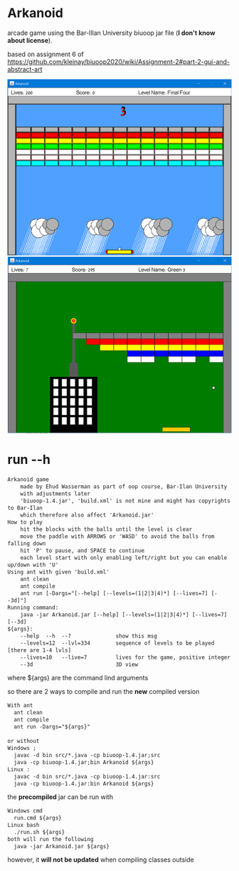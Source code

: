 # Arkanoid
arcade game using the Bar-Illan University biuoop jar file (**I don't know about license**).

based on assignment 6 of https://github.com/kleinay/biuoop2020/wiki/Assignment-2#part-2-gui-and-abstract-art


![Level four in game gif](/gifmaker_me.gif "Level 4 gif")
![Tower level in game](/tower.png "Tower level")

# run --h
```
Arkanoid game
    made by Ehud Wasserman as part of oop course, Bar-Ilan University
    with adjustments later
    'biuoop-1.4.jar', 'build.xml' is not mine and might has copyrights to Bar-Ilan
    which therefore also affect 'Arkanoid.jar'
How to play
    hit the blocks with the balls until the level is clear
    move the paddle with ARROWS or 'WASD' to avoid the balls from falling down
    hit 'P' to pause, and SPACE to continue
    each level start with only enabling left/right but you can enable up/down with 'U'
Using ant with given 'build.xml'
    ant clean
    ant compile
    ant run [-Dargs="[--help] [--levels=(1|2|3|4)*] [--lives=7] [--3d]"]
Running command:
    java -jar Arkanoid.jar [--help] [--levels=(1|2|3|4)*] [--lives=7] [--3d]
${args}:
    --help  --h  --?              show this msg
    --levels=12  --lvl=334        sequence of levels to be played [there are 1-4 lvls]
    --lives=10   --live=7         lives for the game, positive integer
    --3d                          3D view
```
where ${args} are the command lind arguments

so there are 2 ways to compile and run the **new** compiled version
```
With ant
  ant clean
  ant compile
  ant run -Dargs="${args}"

or without
Windows ;
  javac -d bin src/*.java -cp biuoop-1.4.jar;src
  java -cp biuoop-1.4.jar;bin Arkanoid ${args}
Linux :
  javac -d bin src/*.java -cp biuoop-1.4.jar:src
  java -cp biuoop-1.4.jar:bin Arkanoid ${args}
```

the **precompiled** jar can be run with 
```
Windows cmd
  run.cmd ${args}
Linux bash
  ./run.sh ${args}
both will run the following
  java -jar Arkanoid.jar ${args}
```
however, it **will not be updated** when compiling classes outside
